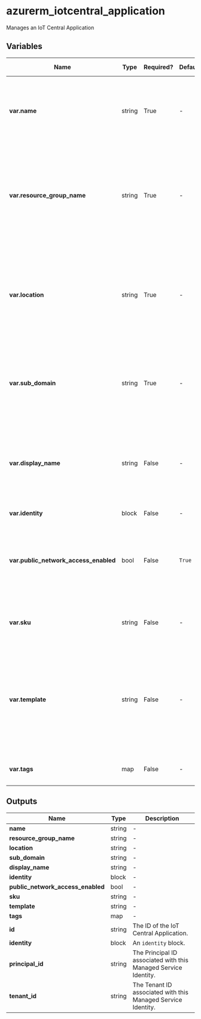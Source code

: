 # azurerm_iotcentral_application

Manages an IoT Central Application

## Variables

| Name | Type | Required? | Default  | possible values | Description |
| ---- | ---- | --------- | -------- | ----------- | ----------- |
| **var.name** | string | True | -  |  -  | Specifies the name of the IotHub resource. Changing this forces a new resource to be created. | 
| **var.resource_group_name** | string | True | -  |  -  | The name of the resource group under which the IotHub resource has to be created. Changing this forces a new resource to be created. | 
| **var.location** | string | True | -  |  -  | Specifies the supported Azure location where the resource has to be create. Changing this forces a new resource to be created. | 
| **var.sub_domain** | string | True | -  |  -  | A `sub_domain` name. Subdomain for the IoT Central URL. Each application must have a unique subdomain. | 
| **var.display_name** | string | False | -  |  -  | A `display_name` name. Custom display name for the IoT Central application. Default is resource name. | 
| **var.identity** | block | False | -  |  -  | An `identity` block. | 
| **var.public_network_access_enabled** | bool | False | `True`  |  -  | Whether public network access is allowed for the IoT Central Application. Defaults to `true`. | 
| **var.sku** | string | False | -  |  `ST0`, `ST1`, `ST2`  | A `sku` name. Possible values is `ST0`, `ST1`, `ST2`, Default value is `ST1` | 
| **var.template** | string | False | -  |  -  | A `template` name. IoT Central application template name. Default is a custom application. Changing this forces a new resource to be created. | 
| **var.tags** | map | False | -  |  -  | A mapping of tags to assign to the resource. | 



## Outputs

| Name | Type | Description |
| ---- | ---- | --------- | 
| **name** | string  | - | 
| **resource_group_name** | string  | - | 
| **location** | string  | - | 
| **sub_domain** | string  | - | 
| **display_name** | string  | - | 
| **identity** | block  | - | 
| **public_network_access_enabled** | bool  | - | 
| **sku** | string  | - | 
| **template** | string  | - | 
| **tags** | map  | - | 
| **id** | string  | The ID of the IoT Central Application. | 
| **identity** | block  | An `identity` block. | 
| **principal_id** | string  | The Principal ID associated with this Managed Service Identity. | 
| **tenant_id** | string  | The Tenant ID associated with this Managed Service Identity. | 